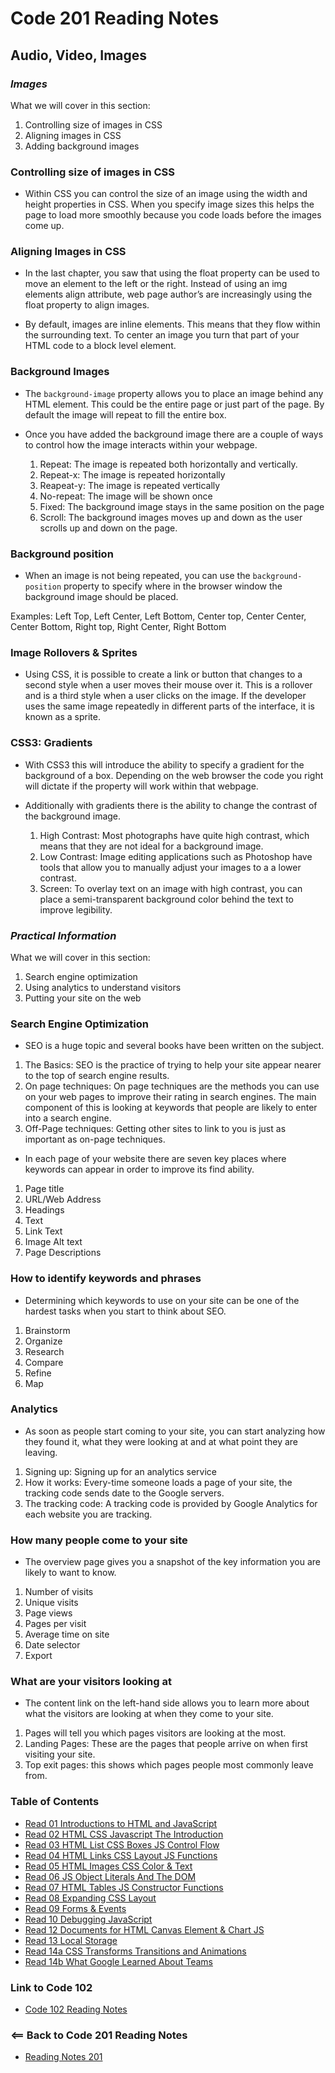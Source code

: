 # Code 201 Reading Notes

## Audio, Video, Images

### ***Images***
What we will cover in this section:
1. Controlling size of images in CSS
2. Aligning images in CSS
3. Adding background images

### Controlling size of images in CSS
- Within CSS you can control the size of an image using the width and height properties in CSS. When you specify image sizes this helps the page to load more smoothly because you code loads before the images come up. 

### Aligning Images in CSS
- In the last chapter, you saw that using the float property can be used to move an element to the left or the right. Instead of using an img elements align attribute, web page author’s are increasingly using the float property to align images. 

- By default, images are inline elements. This means that they flow within the surrounding text. To center an image you turn that part of your HTML code to a block level element. 

### Background Images
- The `background-image` property allows you to place an image behind any HTML element. This could be the entire page or just part of the page. By default the image will repeat to fill the entire box. 

- Once you have added the background image there are a couple of ways to control how the image interacts within your webpage.
  1. Repeat: The image is repeated both horizontally and vertically.
  2. Repeat-x: The image is repeated horizontally 
  3. Reapeat-y: The image is repeated vertically
  4. No-repeat: The image will be shown once
  5. Fixed: The background image stays in the same position on the page
  6. Scroll: The background images moves up and down as the user scrolls up and down on the page.

### Background position
- When an image is not being repeated, you can use the `background-position` property to specify where in the browser window the background image should be placed. 

Examples: Left Top, Left Center, Left Bottom, Center top, Center Center, Center Bottom, Right top, Right Center, Right Bottom

### Image Rollovers & Sprites
- Using CSS, it is possible to create a link or button that changes to a second style when a user moves their mouse over it. This is a rollover  and is a third style when a user clicks on the image. If the developer uses the same image repeatedly in different parts of the interface, it is known as a sprite.

### CSS3: Gradients
- With CSS3 this will introduce the ability to specify a gradient for the background of a box. Depending on the web browser the code you right will dictate if the property will work within that webpage. 

- Additionally with gradients there is the ability to change the contrast of the background image.
  1. High Contrast: Most photographs have quite high contrast, which means that they are not ideal for a background image.
  2. Low Contrast: Image editing applications such as Photoshop have tools that allow you to manually adjust your images to a a lower contrast.
  3. Screen: To overlay text on an image with high contrast, you can place a semi-transparent background color behind the text to improve legibility. 

### ***Practical Information***
What we will cover in this section:
1. Search engine optimization
2. Using analytics to understand visitors
3. Putting your site on the web

### Search Engine Optimization
- SEO is a huge topic and several books have been written on the subject. 

1. The Basics: SEO is the practice of trying to help your site appear nearer to the top of search engine results. 
2. On page techniques: On page techniques are the methods you can use on your web pages to improve their rating in search engines. The main component of this is looking at keywords that people are likely to enter into a search engine.
3. Off-Page techniques: Getting other sites to link to you is just as important as on-page techniques. 

- In each page of your website there are seven  key places where keywords can appear in order to improve its find ability. 
1. Page title
2. URL/Web Address
3. Headings
4. Text
5. Link Text
6. Image Alt text
7. Page Descriptions

### How to identify keywords and phrases
- Determining which keywords to use on your site can be one of the hardest tasks when you start to think about SEO.

1. Brainstorm
2. Organize
3. Research
4. Compare 
5. Refine
6. Map

### Analytics
- As soon as people start coming to your site, you can start analyzing how they found it, what they were looking at and at what point they are leaving.

1. Signing up: Signing up for an analytics service
2. How it works: Every-time someone loads a page of your site, the tracking code sends date to the Google servers.
3. The tracking code: A tracking code is provided by Google Analytics for each website you are tracking. 

### How many people come to your site
- The overview page gives you a snapshot of the key information you are likely to want to know. 

1. Number of visits
2. Unique visits
3. Page views
4. Pages per visit
5. Average time on site
6. Date selector
7. Export

### What are your visitors looking at
- The content link on the left-hand side allows you to learn more about what the visitors are looking at when they come to your site.

1. Pages will tell you which pages visitors are looking at the most.
2. Landing Pages: These are the pages that people arrive on when first visiting your site.
3. Top exit pages: this shows which pages people most commonly leave from. 


### Table of Contents
- [Read 01 Introductions to HTML and JavaScript](Read01.md)
- [Read 02 HTML CSS Javascript The Introduction](Read02.md)
- [Read 03 HTML List CSS Boxes JS Control Flow](Read03.md)
- [Read 04 HTML Links CSS Layout JS Functions](Read04.md)
- [Read 05 HTML Images CSS Color & Text](Read05.md)
- [Read 06 JS Object Literals And The DOM](Read06.md)
- [Read 07 HTML Tables JS Constructor Functions](Read07.md)
- [Read 08 Expanding CSS Layout](Read08.md)
- [Read 09 Forms & Events](Read09.md)
- [Read 10 Debugging JavaScript](Read10.md)
- [Read 12 Documents for HTML Canvas Element & Chart JS](Read12.md)
- [Read 13 Local Storage](Read13.md)
- [Read 14a CSS Transforms Transitions and Animations](Read14A.md)
- [Read 14b What Google Learned About Teams](Read14A.md)

### Link to Code 102
- [Code 102 Reading Notes](https://jtaisey389.github.io/reading-notes/)

### <== Back to Code 201 Reading Notes
- [Reading Notes 201](https://jtaisey389.github.io/reading-notes201.md/)

